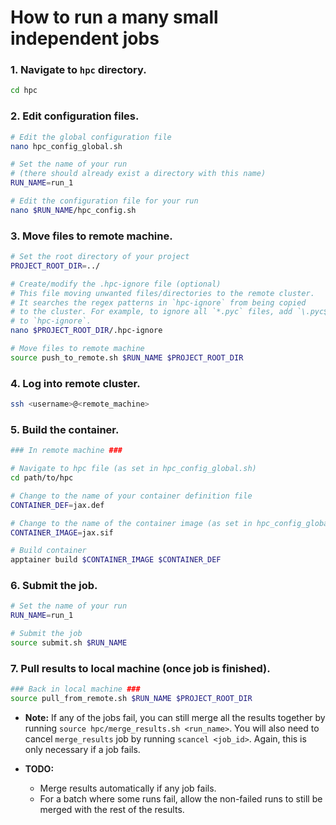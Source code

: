 # How to run a many small independent jobs

### 1. Navigate to `hpc` directory.
```bash
cd hpc
```

### 2. Edit configuration files.
```bash
# Edit the global configuration file
nano hpc_config_global.sh

# Set the name of your run
# (there should already exist a directory with this name)
RUN_NAME=run_1

# Edit the configuration file for your run
nano $RUN_NAME/hpc_config.sh
```

### 3. Move files to remote machine.
```bash
# Set the root directory of your project
PROJECT_ROOT_DIR=../

# Create/modify the .hpc-ignore file (optional)
# This file moving unwanted files/directories to the remote cluster. 
# It searches the regex patterns in `hpc-ignore` from being copied 
# to the cluster. For example, to ignore all `*.pyc` files, add `\.pyc$`
# to `hpc-ignore`.
nano $PROJECT_ROOT_DIR/.hpc-ignore

# Move files to remote machine
source push_to_remote.sh $RUN_NAME $PROJECT_ROOT_DIR
```

### 4. Log into remote cluster.
```bash
ssh <username>@<remote_machine>
```

### 5. Build the container.
```bash
### In remote machine ###

# Navigate to hpc file (as set in hpc_config_global.sh)
cd path/to/hpc

# Change to the name of your container definition file
CONTAINER_DEF=jax.def  

# Change to the name of the container image (as set in hpc_config_global.sh)
CONTAINER_IMAGE=jax.sif

# Build container
apptainer build $CONTAINER_IMAGE $CONTAINER_DEF
```

### 6. Submit the job.
```bash
# Set the name of your run
RUN_NAME=run_1

# Submit the job
source submit.sh $RUN_NAME
```

### 7. Pull results to local machine (once job is finished).
```bash
### Back in local machine ###
source pull_from_remote.sh $RUN_NAME $PROJECT_ROOT_DIR
```

- **Note:** If any of the jobs fail, you can still merge all the results together by running `source hpc/merge_results.sh <run_name>`. You will also need to cancel `merge_results` job by running `scancel <job_id>`. Again, this is only necessary if a job fails.

- **TODO:** 
    - Merge results automatically if any job fails.
    - For a batch where some runs fail, allow the non-failed runs to still be merged with the rest of the results.